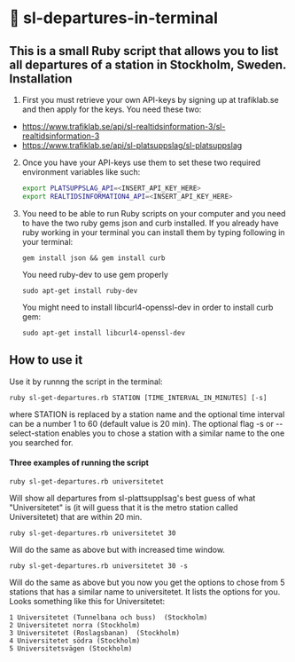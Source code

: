 # :light_rail: sl-departures-in-terminal
This is a small Ruby script that allows you to list all departures of a station in Stockholm, Sweden.
Installation
-------------
1. First you must retrieve your own API-keys by signing up at trafiklab.se and then apply for the keys. You need these two:
  * https://www.trafiklab.se/api/sl-realtidsinformation-3/sl-realtidsinformation-3
  * https://www.trafiklab.se/api/sl-platsuppslag/sl-platsuppslag
2. Once you have your API-keys use them to set these two required environment variables like such:

   ```bash
   export PLATSUPPSLAG_API=<INSERT_API_KEY_HERE>
   export REALTIDSINFORMATION4_API=<INSERT_API_KEY_HERE>
   ```
3. You need to be able to run Ruby scripts on your computer and you need to have the two ruby gems json and curb installed. If you already have ruby working in your terminal you can install them by typing following in your terminal:
   ```
   gem install json && gem install curb
   ```
   You need ruby-dev to use gem properly
   ```
   sudo apt-get install ruby-dev
   ```
   You might need to install libcurl4-openssl-dev in order to install curb gem:
   ```
   sudo apt-get install libcurl4-openssl-dev
   ```
   
How to use it
-------------
Use it by runnng the script in the terminal:
```
ruby sl-get-departures.rb STATION [TIME_INTERVAL_IN_MINUTES] [-s]
```
where STATION is replaced by a station name and the optional time interval can be a number 1 to 60 (default value is 20 min). The optional flag -s or --select-station enables you to chose a station with a similar name to the one you searched for.

#### Three examples of running the script
```
ruby sl-get-departures.rb universitetet 
```
Will show all departures from sl-plattsupplsag's best guess of what "Universitetet" is (it will guess that it is the metro station called Universitetet) that are within 20 min.


   ```
   ruby sl-get-departures.rb universitetet 30
   ```
   Will do the same as above but with increased time window.
   ```
   ruby sl-get-departures.rb universitetet 30 -s
   ```
   Will do the same as above but you now you get the options to chose from 5 stations that has a similar name to       universitetet. It lists the options for you. Looks something like this for Universitetet:
   ```
1 Universitetet (Tunnelbana och buss)  (Stockholm)
2 Universitetet norra (Stockholm)
3 Universitetet (Roslagsbanan)  (Stockholm)
4 Universitetet södra (Stockholm)
5 Universitetsvägen (Stockholm)
```


